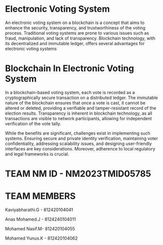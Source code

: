 # Electronic Voting System

An electronic voting system on a blockchain is a concept that aims to enhance the security, transparency, and trustworthiness of the voting process. Traditional voting systems are prone to various issues such as fraud, manipulation, and lack of transparency. Blockchain technology, with its decentralized and immutable ledger, offers several advantages for electronic voting systems

# Blockchain In  Electronic Voting System

In a blockchain-based voting system, each vote is recorded as a cryptographically secure transaction on a distributed ledger. The immutable nature of the blockchain ensures that once a vote is cast, it cannot be altered or deleted, providing a verifiable and tamper-resistant record of the election results. Transparency is inherent in blockchain technology, as all transactions are visible to network participants, allowing for independent verification of the vote tally.

While the benefits are significant, challenges exist in implementing such systems. Ensuring secure and private identity verification, maintaining voter confidentiality, addressing scalability issues, and designing user-friendly interfaces are key considerations. Moreover, adherence to local regulatory and legal frameworks is crucial.

# TEAM NM ID - NM2023TMID05785
# TEAM MEMBERS 
Kaviyabharathi.G - 812420104041

Anas Mohamed.J - 8124240104011

Mohamed Nasif.M- 812420104055 

Mohamed Yunus.K - 812420104062 
